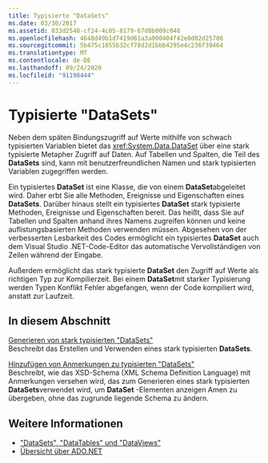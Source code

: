 ```yaml
---
title: Typisierte "DataSets"
ms.date: 03/30/2017
ms.assetid: 033d2548-cf24-4c05-8179-67d8b009c048
ms.openlocfilehash: 4648d49b1d7419d61a3a000404f42e0d02d25786
ms.sourcegitcommit: 5b475c1855b32cf78d2d1bbb4295e4c236f39464
ms.translationtype: MT
ms.contentlocale: de-DE
ms.lasthandoff: 09/24/2020
ms.locfileid: "91198444"
---
```

# <a name="typed-datasets"></a>Typisierte "DataSets"

Neben dem späten Bindungszugriff auf Werte mithilfe von schwach typisierten Variablen bietet das <xref:System.Data.DataSet> über eine stark typisierte Metapher Zugriff auf Daten. Auf Tabellen und Spalten, die Teil des **DataSets** sind, kann mit benutzerfreundlichen Namen und stark typisierten Variablen zugegriffen werden.  
  
 Ein typisiertes **DataSet** ist eine Klasse, die von einem **DataSet**abgeleitet wird. Daher erbt Sie alle Methoden, Ereignisse und Eigenschaften eines **DataSets**. Darüber hinaus stellt ein typisiertes **DataSet** stark typisierte Methoden, Ereignisse und Eigenschaften bereit. Das heißt, dass Sie auf Tabellen und Spalten anhand ihres Namens zugreifen können und keine auflistungsbasierten Methoden verwenden müssen. Abgesehen von der verbesserten Lesbarkeit des Codes ermöglicht ein typisiertes **DataSet** auch dem Visual Studio .NET-Code-Editor das automatische Vervollständigen von Zeilen während der Eingabe.  
  
 Außerdem ermöglicht das stark typisierte **DataSet** den Zugriff auf Werte als richtigen Typ zur Kompilierzeit. Bei einem **DataSet**mit starker Typisierung werden Typen Konflikt Fehler abgefangen, wenn der Code kompiliert wird, anstatt zur Laufzeit.  
  
## <a name="in-this-section"></a>In diesem Abschnitt  

 [Generieren von stark typisierten "DataSets"](generating-strongly-typed-datasets.md)  
 Beschreibt das Erstellen und Verwenden eines stark typisierten **DataSets**.  
  
 [Hinzufügen von Anmerkungen zu typisierten "DataSets"](annotating-typed-datasets.md)  
 Beschreibt, wie das XSD-Schema (XML Schema Definition Language) mit Anmerkungen versehen wird, das zum Generieren eines stark typisierten **DataSets**verwendet wird, um **DataSet** -Elementen anzeigen Amen zu übergeben, ohne das zugrunde liegende Schema zu ändern.  
  
## <a name="see-also"></a>Weitere Informationen

- ["DataSets", "DataTables" und "DataViews"](index.md)
- [Übersicht über ADO.NET](../ado-net-overview.md)
